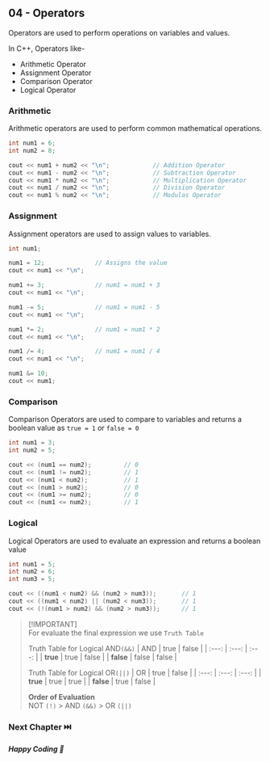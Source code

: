 ## 04 - Operators

Operators are used to perform operations on variables and values.

In C++, Operators like-
- Arithmetic Operator
- Assignment Operator
- Comparison Operator
- Logical Operator

### Arithmetic
Arithmetic operators are used to perform common mathematical operations.
```cpp
int num1 = 6;
int num2 = 8;

cout << num1 + num2 << "\n";            // Addition Operator
cout << num1 - num2 << "\n";            // Subtraction Operator
cout << num1 * num2 << "\n";            // Multiplication Operator
cout << num1 / num2 << "\n";            // Division Operator
cout << num1 % num2 << "\n";            // Modulas Operator
```

### Assignment
Assignment operators are used to assign values to variables.
```cpp
int num1;

num1 = 12;              // Assigns the value
cout << num1 << "\n";

num1 += 3;              // num1 = num1 + 3
cout << num1 << "\n";

num1 -= 5;              // num1 = num1 - 5
cout << num1 << "\n";

num1 *= 2;              // num1 = num1 * 2
cout << num1 << "\n";

num1 /= 4;              // num1 = num1 / 4
cout << num1 << "\n";

num1 &= 10;
cout << num1;
```

### Comparison
Comparison Operators are used to compare to variables and returns a boolean value as `true = 1` or `false = 0`

```cpp
int num1 = 3;
int num2 = 5;

cout << (num1 == num2);         // 0
cout << (num1 != num2);         // 1
cout << (num1 < num2);          // 1
cout << (num1 > num2);          // 0
cout << (num1 >= num2);         // 0 
cout << (num1 <= num2);         // 1
```

### Logical
Logical Operators are used to evaluate an expression and returns a boolean value
```cpp
int num1 = 5;
int num2 = 6;
int num3 = 5;

cout << ((num1 < num2) && (num2 > num3));       // 1
cout << ((num1 < num2) || (num2 < num3));       // 1
cout << (!(num1 > num2) && (num2 > num3));      // 1
```

> [!IMPORTANT]\
> For evaluate the final expression we use `Truth Table`
> 
> Truth Table for Logical AND`(&&)`
> |   AND   |   true   |   false   |
> | :---: |  :---:   |   :---:   |
> | **true**  |   true   |   false   |
> | **false** |   false   |   false   |
>
> Truth Table for Logical OR`(||)`
> |   OR   |   true   |   false   |
> | :---: |  :---:   |   :---:   |
> | **true**  |   true   |   true   |
> | **false** |   true   |   false   |
>
> **Order of Evaluation**\
> NOT `(!)` > AND `(&&)` > OR `(||)`

### Next Chapter ⏭️

##### Happy Coding 💖